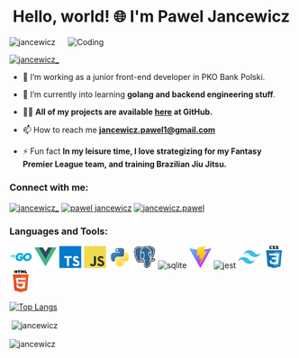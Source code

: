 <h1 align="center">Hello, world! 🌐​ I'm Pawel Jancewicz</h1>
<img align="right" alt="Coding" width="400" src="https://miro.medium.com/v2/resize:fit:1358/1*VMmvImch6VU5pc2VktY1uw.gif">

<p align="left"> <img src="https://komarev.com/ghpvc/?username=jancewicz&label=Profile%20views&color=0e75b6&style=flat" alt="jancewicz" /> </p>

<p align="left"> <a href="https://twitter.com/jancewicz_" target="blank"><img src="https://img.shields.io/twitter/follow/jancewicz_?logo=twitter&style=for-the-badge" alt="jancewicz_" /></a> </p>

- 🔭 I’m working as a junior front-end developer in PKO Bank Polski.

- 🌱 I’m currently into learning **golang and backend engineering stuff**. 

- 👨‍💻 **All of my projects are available <a href="https://github.com/jancewicz?tab=repositories">here</a> at GitHub.**

- 📫 How to reach me **jancewicz.pawel1@gmail.com**

- ⚡ Fun fact **In my leisure time, I love strategizing for my Fantasy Premier League team, and training Brazilian Jiu Jitsu.**

<h3 align="left">Connect with me:</h3>
<p align="left">
<a href="https://twitter.com/jancewicz_" target="blank"><img align="center" src="https://raw.githubusercontent.com/rahuldkjain/github-profile-readme-generator/master/src/images/icons/Social/twitter.svg" alt="jancewicz_" height="30" width="40" /></a>
<a href="https://fb.com/pawel jancewicz" target="blank"><img align="center" src="https://raw.githubusercontent.com/rahuldkjain/github-profile-readme-generator/master/src/images/icons/Social/facebook.svg" alt="pawel jancewicz" height="30" width="40" /></a>
<a href="https://instagram.com/jancewicz.pawel" target="blank"><img align="center" src="https://raw.githubusercontent.com/rahuldkjain/github-profile-readme-generator/master/src/images/icons/Social/instagram.svg" alt="jancewicz.pawel" height="30" width="40" /></a>
</p>

<h3 align="left">Languages and Tools:</h3>
<div align="left">
    <img src="https://github.com/devicons/devicon/blob/master/icons/go/go-original-wordmark.svg" alt="go" width="40" height="40"/>
    <img src="https://github.com/devicons/devicon/blob/master/icons/vuejs/vuejs-original.svg" alt="vue" width="40" height="40"/>
    <img src="https://github.com/devicons/devicon/blob/master/icons/typescript/typescript-original.svg" alt="typescript" width="40" height="40"/>
    <img src="https://raw.githubusercontent.com/devicons/devicon/master/icons/javascript/javascript-original.svg" alt="javascript" width="40" height="40"/>
    <img src="https://raw.githubusercontent.com/devicons/devicon/master/icons/python/python-original.svg" alt="python" width="40" height="40"/>
    <img src="https://github.com/devicons/devicon/blob/master/icons/postgresql/postgresql-original.svg" alt="postgres" width="40" height="40"/>
    <img src="https://www.vectorlogo.zone/logos/sqlite/sqlite-icon.svg" alt="sqlite" width="40" height="40"/>
    <img src="https://github.com/devicons/devicon/blob/master/icons/vitejs/vitejs-original.svg" width="40" height="40"/>
    <img src="https://www.vectorlogo.zone/logos/jestjsio/jestjsio-icon.svg" alt="jest" width="40" height="40"/>
    <img src="https://github.com/devicons/devicon/blob/master/icons/tailwindcss/tailwindcss-original.svg" alt="tailwind" width="40" height="40" />
    <img src="https://raw.githubusercontent.com/devicons/devicon/master/icons/css3/css3-original-wordmark.svg" alt="css3" width="40" height="40"/>
    <img src="https://raw.githubusercontent.com/devicons/devicon/master/icons/html5/html5-original-wordmark.svg" alt="html5" width="40" height="40"/>
</div>

[![Top Langs](https://github-readme-stats-git-masterrstaa-rickstaa.vercel.app/api/top-langs/?username=jancewicz)](https://github.com/jancewicz/github-readme-stats)


<p>&nbsp;<img align="center" src="https://github-readme-stats.vercel.app/api?username=jancewicz&show_icons=true&locale=en" alt="jancewicz" /></p>

<p><img align="center" src="https://github-readme-streak-stats.herokuapp.com/?user=jancewicz&" alt="jancewicz" /></p>






